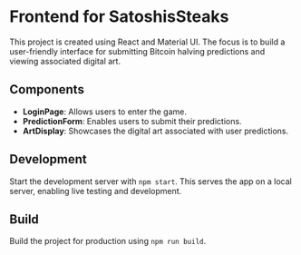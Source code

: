 # Frontend for SatoshisSteaks

This project is created using React and Material UI. The focus is to build a user-friendly interface for submitting Bitcoin halving predictions and viewing associated digital art.

## Components
- **LoginPage**: Allows users to enter the game.
- **PredictionForm**: Enables users to submit their predictions.
- **ArtDisplay**: Showcases the digital art associated with user predictions.

## Development
Start the development server with `npm start`. This serves the app on a local server, enabling live testing and development.

## Build
Build the project for production using `npm run build`.